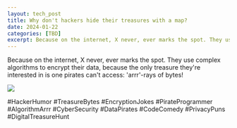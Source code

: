 ```yaml
---
layout: tech_post
title: Why don't hackers hide their treasures with a map?
date: 2024-01-22
categories: [TBD]
excerpt: Because on the internet, X never, ever marks the spot. They use complex algorithms to encrypt their data, because the only treasure they're interested in is one pirates can't access
---
```

Because on the internet, X never, ever marks the spot. They use complex
algorithms to encrypt their data, because the only treasure they're interested
in is one pirates can't access: 'arrr'-rays of bytes!

![](/images/1705017205.117304.txt.png.avif)

#HackerHumor #TreasureBytes #EncryptionJokes #PirateProgrammer #AlgorithmArrr
#CyberSecurity #DataPirates #CodeComedy #PrivacyPuns #DigitalTreasureHunt


